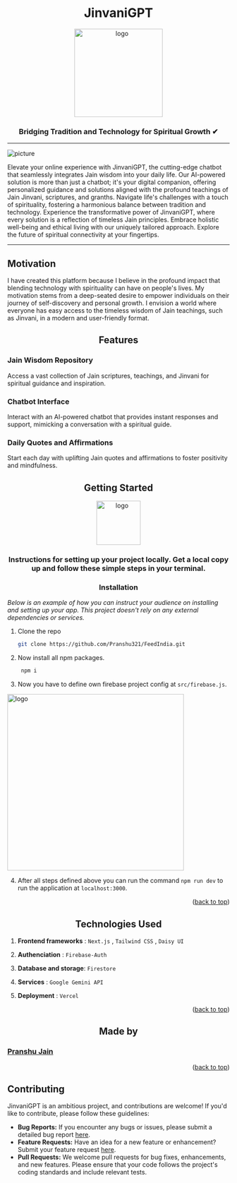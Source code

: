 <h1 align="center" size="30px">JinvaniGPT</h1> 
<div align="center">
<!--   ![Eat_Fit - Copy](https://github.com/Pranshu321/FeedIndia/assets/86917304/31cb5588-3d9d-42d9-b250-f9d1c3908070) -->


  <a id="top" href="https://jinvanigpt.vercel.app/" target="blank">
    <img src="https://github.com/Pranshu321/JinvaniGPT/assets/86917304/79d38d40-13e3-43d8-8214-c7ae95e03a68" width="200px" alt="logo">
  </a>
  
<h3 align="center">Bridging Tradition and Technology for Spiritual Growth ✔</h3>
</div>

--- 

<p align="left">
<!--   ![image](https://github.com/Pranshu321/FeedIndia/assets/86917304/f8cb8d12-ef79-4287-bcf9-54e73eae9bf6) -->
<!-- ![image](https://github.com/Pranshu321/FeedIndia/assets/86917304/8ae61a44-2cc2-498c-b22e-239c71623090) -->

<img src="https://github.com/Pranshu321/JinvaniGPT/assets/86917304/e7504652-aef2-4fdb-aad6-50c4cc50b99b" alt="picture">

<br>

Elevate your online experience with JinvaniGPT, the cutting-edge chatbot that seamlessly integrates Jain wisdom into your daily life. Our AI-powered solution is more than just a chatbot; it's your digital companion, offering personalized guidance and solutions aligned with the profound teachings of Jain Jinvani, scriptures, and granths. Navigate life's challenges with a touch of spirituality, fostering a harmonious balance between tradition and technology. Experience the transformative power of JinvaniGPT, where every solution is a reflection of timeless Jain principles. Embrace holistic well-being and ethical living with our uniquely tailored approach. Explore the future of spiritual connectivity at your fingertips.
</p>


----
<div align="left">
<h2>Motivation</h2>
<p>

I have created this platform because I believe in the profound impact that blending technology with spirituality can have on people's lives. My motivation stems from a deep-seated desire to empower individuals on their journey of self-discovery and personal growth. I envision a world where everyone has easy access to the timeless wisdom of Jain teachings, such as Jinvani, in a modern and user-friendly format.

</p>
</div>

<h2 align="center" size="30px">Features</h2> 

### Jain Wisdom Repository
Access a vast collection of Jain scriptures, teachings, and Jinvani for spiritual guidance and inspiration.

### Chatbot Interface
Interact with an AI-powered chatbot that provides instant responses and support, mimicking a conversation with a spiritual guide.

### Daily Quotes and Affirmations
Start each day with uplifting Jain quotes and affirmations to foster positivity and mindfulness.


<h2 align="center" size="30px">Getting Started</h2> 
<div align="center">
  <a id="top" href="https://feedindia.netlify.app/" target="blank">
    <img src="https://github.com/Pranshu321/JinvaniGPT/assets/86917304/79d38d40-13e3-43d8-8214-c7ae95e03a68" width="100px" alt="logo">
  </a>
<h3 align="center">Instructions for setting up your project locally. Get a local copy up and follow these simple steps in your terminal.</h3>
<h3 align = "center">Installation</h3>
</div>
<!-- <ul align = "left"> 
<li> </li>
<li> </li>
<li> </li>
</ul> -->

_Below is an example of how you can instruct your audience on installing and setting up your app. This project doesn't rely on any external dependencies or services._

1. Clone the repo
   ```sh
   git clone https://github.com/Pranshu321/FeedIndia.git
   ```
2. Now install all npm packages.
   ```sh
    npm i 
   ```
   
3. Now you have to define own firebase project config at `src/firebase.js`.

<img src="https://user-images.githubusercontent.com/86917304/201507081-c0e7cc6b-4d3f-4d99-8611-1ddf98afcd3f.png" width="400px" alt="logo">

4. After all steps defined above you can run the command `npm run dev` to run the application at `localhost:3000`.

<p align="right">(<a href="#top">back to top</a>)</p>


<h2 align="center" size="30px">Technologies Used</h2> 

1. **Frontend frameworks** : `Next.js` , `Tailwind CSS` ,  `Daisy UI`

2. **Authenciation**       : `Firebase-Auth`

3. **Database and storage**: `Firestore`

4. **Services**            : `Google Gemini API`
   
5. **Deployment**          : `Vercel`
  
<p align="right">(<a href="#top">back to top</a>)</p>


<h2 align="center" size="30px"> Made by </h2>

### [Pranshu Jain](https://pranshuportfolio.netlify.app)


<p align="right">(<a href="#top">back to top</a>)</p>

## Contributing
JinvaniGPT is an ambitious project, and contributions are welcome! If you'd like to contribute, please follow these guidelines:

- **Bug Reports:** If you encounter any bugs or issues, please submit a detailed bug report [here](https://github.com/Pranshu321/JinvaniGPT/issues).
- **Feature Requests:** Have an idea for a new feature or enhancement? Submit your feature request [here](https://github.com/Pranshu321/JinvaniGPT/issues).
- **Pull Requests:** We welcome pull requests for bug fixes, enhancements, and new features. Please ensure that your code follows the project's coding standards and include relevant tests.
